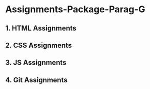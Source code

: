 # Assignments-Package-Parag-G
## 1. HTML Assignments
## 2. CSS Assignments
## 3. JS Assignments
## 4. Git Assignments
